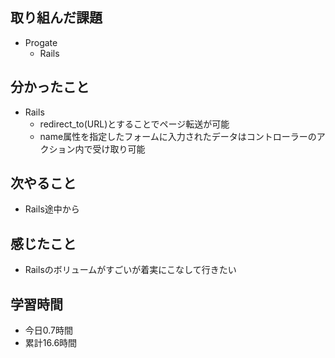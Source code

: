 ## 取り組んだ課題
- Progate
  - Rails
## 分かったこと
  - Rails
    - redirect_to(URL)とすることでページ転送が可能
    - name属性を指定したフォームに入力されたデータはコントローラーのアクション内で受け取り可能
## 次やること
- Rails途中から
## 感じたこと
- Railsのボリュームがすごいが着実にこなして行きたい
## 学習時間
- 今日0.7時間
- 累計16.6時間
